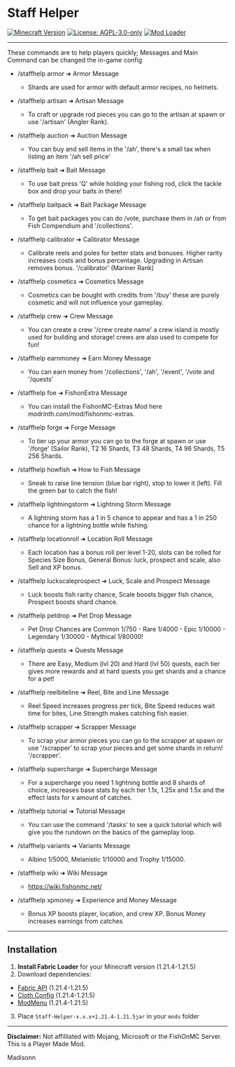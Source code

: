 # Staff Helper

[![Minecraft Version](https://img.shields.io/badge/Minecraft-1.21.4%20to%201.21.5-blue)](https://minecraft.net)
[![License: AGPL-3.0-only](https://img.shields.io/badge/License-AGPL--3.0--only-green)](https://opensource.org/licenses/AGPL-3.0)
[![Mod Loader](https://img.shields.io/badge/Mod%20Loader-Fabric-orange)](https://fabricmc.net)

---

These commands are to help players quickly; Messages and Main Command can be changed the in-game config

- /staffhelp armor ➜ Armor Message
  - Shards are used for armor with default armor recipes, no helmets.


- /staffhelp artisan ➜ Artisan Message
  - To craft or upgrade rod pieces you can go to the artisan at spawn or use '/artisan' (Angler Rank).


- /staffhelp auction ➜ Auction Message
  - You can buy and sell items in the '/ah', there's a small tax when listing an item '/ah sell price'


- /staffhelp bait ➜ Bait Message
  - To use bait press 'Q' while holding your fishing rod, click the tackle box and drop your baits in there!


- /staffhelp baitpack ➜ Bait Package Message
  - To get bait packages you can do /vote, purchase them in /ah or from Fish Compendium and '/collections'.


- /staffhelp calibrator ➜ Calibrator Message
  - Calibrate reels and poles for better stats and bonuses. Higher rarity increases costs and bonus percentage. Upgrading in Artisan removes bonus. '/calibrator' (Mariner Rank)


- /staffhelp cosmetics ➜ Cosmetics Message
  - Cosmetics can be bought with credits from '/buy' these are purely cosmetic and will not influence your gameplay.


- /staffhelp crew ➜ Crew Message
  - You can create a crew '/crew create name' a crew island is mostly used for building and storage! crews are also used to compete for fun!


- /staffhelp earnmoney ➜ Earn Money Message
  - You can earn money from '/collections', '/ah', '/event', '/vote and '/quests'


- /staffhelp foe ➜ FishonExtra Message
  - You can install the FishonMC-Extras Mod here modrinth.com/mod/fishonmc-extras.


- /staffhelp forge ➜ Forge Message
  - To tier up your armor you can go to the forge at spawn or use '/forge' (Sailor Rank), T2 16 Shards, T3 48 Shards, T4 96 Shards, T5 256 Shards.


- /staffhelp howfish ➜ How to Fish Message
  - Sneak to raise line tension (blue bar right), stop to lower it (left). Fill the green bar to catch the fish!


- /staffhelp lightningstorm ➜ Lightning Storm Message
  - A lightning storm has a 1 in 5 chance to appear and has a 1 in 250 chance for a lightning bottle while fishing.


- /staffhelp locationroll ➜ Location Roll Message
  - Each location has a bonus roll per level 1-20, slots can be rolled for Species Size Bonus, General Bonus: luck, prospect and scale, also Sell and XP bonus.


- /staffhelp luckscaleprospect ➜ Luck, Scale and Prospect Message
  - Luck boosts fish rarity chance, Scale boosts bigger fish chance, Prospect boosts shard chance.


- /staffhelp petdrop ➜ Pet Drop Message
  - Pet Drop Chances are Common 1/750 - Rare 1/4000 - Epic 1/10000 - Legendary 1/30000 - Mythical 1/80000!


- /staffhelp quests ➜ Quests Message
  - There are Easy, Medium (lvl 20) and Hard (lvl 50) quests, each tier gives more rewards and at hard quests you get shards and a chance for a pet!


- /staffhelp reelbiteline ➜ Reel, Bite and Line Message
  - Reel Speed increases progress per tick, Bite Speed reduces wait time for bites, Line Strength makes catching fish easier.


- /staffhelp scrapper ➜ Scrapper Message
  - To scrap your armor pieces you can go to the scrapper at spawn or use '/scrapper' to scrap your pieces and get some shards in return! '/scrapper'.


- /staffhelp supercharge ➜ Supercharge Message
  - For a supercharge you need 1 lightning bottle and 8 shards of choice, increases base stats by each tier 1.1x, 1.25x and 1.5x and the effect lasts for x amount of catches.


- /staffhelp tutorial ➜ Tutorial Message
  - You can use the command '/tasks' to see a quick tutorial which will give you the rundown on the basics of the gameplay loop.


- /staffhelp variants ➜ Variants Message
  - Albino 1/5000, Melanistic 1/10000 and Trophy 1/15000.


- /staffhelp wiki ➜ Wiki Message
  - https://wiki.fishonmc.net/


- /staffhelp xpmoney ➜ Experience and Money Message
  - Bonus XP boosts player, location, and crew XP. Bonus Money increases earnings from catches
---

## Installation
1. **Install Fabric Loader** for your Minecraft version (1.21.4-1.21.5)
2. Download dependencies:
  - [Fabric API](https://modrinth.com/mod/fabric-api) (1.21.4-1.21.5)
  - [Cloth Config](https://modrinth.com/mod/cloth-config) (1.21.4-1.21.5)
  - [ModMenu](https://modrinth.com/mod/modmenu) (1.21.4-1.21.5)
3. Place `Staff-Helper-x.x.x+1.21.4-1.21.5jar` in your `mods` folder

---

**Disclaimer:** Not affilliated with Mojang, Microsoft or the FishOnMC Server. This is a Player Made Mod.

Madisonn